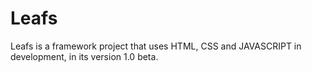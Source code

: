 # Leafs
Leafs is a framework project that uses HTML, CSS and JAVASCRIPT in development, in its version 1.0 beta.
